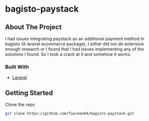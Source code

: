 # bagisto-paystack

<!--
*** My rough take on adding paystack as a bagisto payment method. If you have a suggestion
*** that would make this better, please fork the repo and create a pull request
*** or simply open an issue with the tag "enhancement".
*** Thank you!
-->




<!-- ABOUT THE PROJECT -->
## About The Project

I had issues integrating paystack as an additional payment method in bagisto (A laravel ecommerce package). I either did not do extensive enough research or I found that I had issues implementing any of the solutions I found.
So I took a crack at it and somehow it works.

### Built With
* [Laravel](https://laravel.com)

<!-- GETTING STARTED -->
## Getting Started

Clone the repo
   ```sh
   git clone https://github.com/Taurean04/bagisto-paystack.git
   ```

